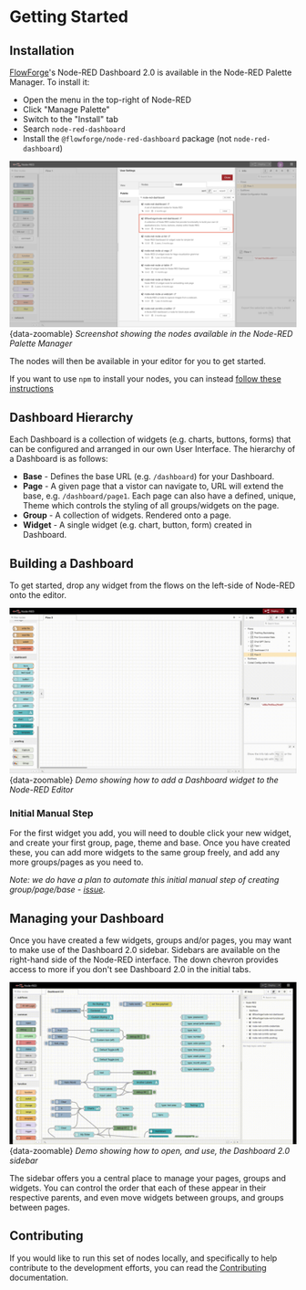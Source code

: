 # Getting Started

## Installation

[FlowForge](https://flowforge.com)'s Node-RED Dashboard 2.0 is available in the Node-RED Palette Manager. To install it:

- Open the menu in the top-right of Node-RED
- Click "Manage Palette"
- Switch to the "Install" tab
- Search `node-red-dashboard`
- Install the `@flowforge/node-red-dashboard` package (not `node-red-dashboard`)

![Install via "Manage Palette"](./assets/images/install-palette.png){data-zoomable}
*Screenshot showing the nodes available in the Node-RED Palette Manager*

The nodes will then be available in your editor for you to get started.

If you want to use `npm` to install your nodes, you can instead [follow these instructions](https://nodered.org/docs/user-guide/runtime/adding-nodes)


## Dashboard Hierarchy

Each Dashboard is a collection of widgets (e.g. charts, buttons, forms) that can be configured and arranged in our own User Interface. The hierarchy of a Dashboard is as follows:

- **Base** - Defines the base URL (e.g. `/dashboard`) for your Dashboard.
- **Page** - A given page that a vistor can navigate to, URL will extend the base, e.g. `/dashboard/page1`. Each page can also have a defined, unique, Theme which controls the styling of all groups/widgets on the page.
- **Group** - A collection of widgets. Rendered onto a page.
- **Widget** - A single widget (e.g. chart, button, form) created in Dashboard.

## Building a Dashboard

To get started, drop any widget from the flows on the left-side of Node-RED onto the editor.

![Install via "Manage Palette"](./assets/images/demo-add-widget.gif){data-zoomable}
*Demo showing how to add a Dashboard widget to the Node-RED Editor*

### Initial Manual Step 

For the first widget you add, you will need to double click your new widget, and create your first group, page, theme and base. Once you have created these, you can add more widgets to the same group freely, and add any more groups/pages as you need to.

_Note: we do have a plan to automate this initial manual step of creating group/page/base - [issue](https://github.com/flowforge/flowforge-nr-dashboard/issues/66)._

## Managing your Dashboard

Once you have created a few widgets, groups and/or pages, you may want to make use of the Dashboard 2.0 sidebar. Sidebars are available on the right-hand side of the Node-RED interface. The down chevron provides access to more if you don't see Dashboard 2.0 in the initial tabs.

![Using the Dashboard 2.0 Sidebar"](./assets/images/demo-open-sidebar.gif){data-zoomable}
*Demo showing how to open, and use, the Dashboard 2.0 sidebar*

The sidebar offers you a central place to manage your pages, groups and widgets. You can control the order that each of these appear in their respective parents, and even move widgets between groups, and groups between pages.

## Contributing

If you would like to run this set of nodes locally, and specifically to help contribute to the development efforts, you can read the [Contributing](./contributing/index.md) documentation.